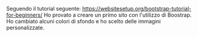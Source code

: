 Seguendo il tutorial seguente:
https://websitesetup.org/bootstrap-tutorial-for-beginners/ 
Ho provato a creare un primo sito con l'utilizzo di Boostrap.
Ho cambiato alcuni colori di sfondo e ho scelto delle immagini personalizzate.
